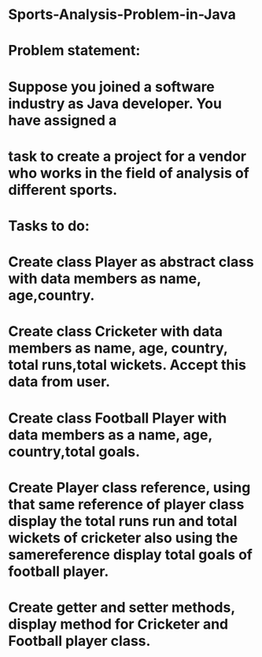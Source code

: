 # Sports-Analysis-Problem-in-Java
# Problem statement:
# Suppose you joined a software industry as Java developer. You have assigned a
# task to create a project for a vendor who works in the field of analysis of different sports.

# Tasks to do:
# Create class Player as abstract class with data members as name, age,country.
# Create class Cricketer with data members as name, age, country, total runs,total wickets. Accept this data from user.
# Create class Football Player with data members as a name, age, country,total goals.
# Create Player class reference, using that same reference of player class display the total runs run and total wickets of cricketer also using the samereference display total goals of football player.
# Create getter and setter methods, display method for Cricketer and Football player class.
